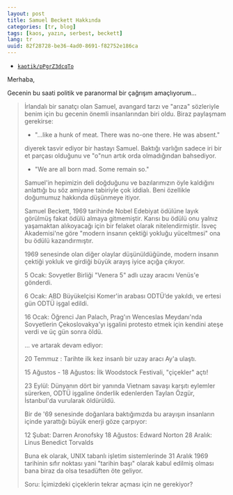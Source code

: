 ```yaml
---
layout: post
title: Samuel Beckett Hakkında
categories: [tr, blog]
tags: [kaos, yazın, serbest, beckett]
lang: tr
uuid: 82f28728-be36-4ad0-8691-f82752e186ca
---
```


* [`kaotik/pPgrZ3dcqTo`](https://groups.google.com/forum/?fromgroups=#!topic/kaotik/pPgrZ3dcqTo)

Merhaba,

Gecenin bu saati politik ve paranormal bir çağrışım amaçlıyorum...

> İrlandalı bir sanatçı olan Samuel, avangard tarzı ve "arıza" sözleriyle
> benim için bu gecenin önemli insanlarından biri oldu. Biraz paylaşmam
> gerekirse:
> 
> * "...like a hunk of meat. There was no-one there. He was absent."
> 
> diyerek tasvir ediyor bir hastayı Samuel. Baktığı varlığın sadece iri
> bir et parçası olduğunu ve "o"nun artık orda olmadığından bahsediyor.
> 
> * "We are all born mad. Some remain so."
> 
> Samuel'in hepimizin deli doğduğunu ve bazılarımızın öyle kaldığını
> anlattığı bu söz amiyane tabiriyle çok iddialı. Beni özellikle doğumumuz
> hakkında düşünmeye itiyor.
> 
> Samuel Beckett, 1969 tarihinde Nobel Edebiyat ödülüne layık görülmüş
> fakat ödülü almaya gitmemiştir. Karısı bu ödülü onu yalnız yaşamaktan
> alıkoyacağı için bir felaket olarak nitelendirmiştir. İsveç Akademisi'ne
> göre "modern insanın çektiği yokluğu yüceltmesi" ona bu ödülü
> kazandırmıştır.
> 
> 1969 senesinde olan diğer olaylar düşünüldüğünde, modern insanın çektiği
> yokluk ve girdiği büyük arayış iyice açığa çıkıyor.
> 
> 5 Ocak: Sovyetler Birliği "Venera 5" adlı uzay aracını Venüs'e gönderdi.
> 
> 6 Ocak: ABD Büyükelçisi Komer'in arabası ODTÜ’de yakıldı, ve ertesi gün
> ODTÜ işgal edildi.
> 
> 16 Ocak: Öğrenci Jan Palach, Prag'ın Wenceslas Meydanı'nda Sovyetlerin
> Çekoslovakya'yı işgalini protesto etmek için kendini ateşe verdi ve üç
> gün sonra öldü.
> 
> ... ve artarak devam ediyor:
> 
> 20 Temmuz : Tarihte ilk kez insanlı bir uzay aracı Ay'a ulaştı.
> 
> 15 Ağustos - 18 Ağustos: İlk Woodstock Festivali, "çiçekler" açtı!
> 
> 23 Eylül: Dünyanın dört bir yanında Vietnam savaşı karşıtı eylemler
> sürerken, ODTÜ işgaline önderlik edenlerden Taylan Özgür, İstanbul'da
> vurularak öldürüldü.
> 
> Bir de '69 senesinde doğanlara baktığımızda bu arayışın insanların
> içinde yarattığı büyük enerji göze çarpıyor:
> 
> 12 Şubat: Darren Aronofsky
> 18 Ağustos: Edward Norton
> 28 Aralık: Linus Benedict Torvalds
> 
> Buna ek olarak, UNIX tabanlı işletim sistemlerinde 31 Aralık 1969
> tarihinin sıfır noktası yani "tarihin başı" olarak kabul edilmiş olması
> bana biraz da olsa tesadüften öte geliyor.
> 
> Soru: İçimizdeki çiçeklerin tekrar açması için ne gerekiyor?
